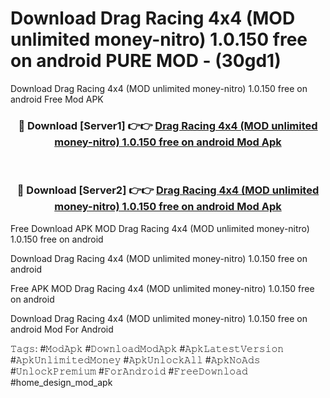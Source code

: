 # Download Drag Racing 4x4 (MOD unlimited money-nitro) 1.0.150 free on android PURE MOD - (30gd1)
Download Drag Racing 4x4 (MOD unlimited money-nitro) 1.0.150 free on android Free Mod APK

<div align="center">
<h3>🔴 Download [Server1] 👉👉 <a href="https://apk-comot.site?title=Drag_Racing_4x4_(MOD_unlimited_money-nitro)_1.0.150_free_on_android">Drag Racing 4x4 (MOD unlimited money-nitro) 1.0.150 free on android Mod Apk</a></h3><br>

<h3>🔴 Download [Server2] 👉👉 <a href="https://apk-comot.site?title=Drag_Racing_4x4_(MOD_unlimited_money-nitro)_1.0.150_free_on_android">Drag Racing 4x4 (MOD unlimited money-nitro) 1.0.150 free on android Mod Apk</a></h3>
</div>


Free Download APK MOD Drag Racing 4x4 (MOD unlimited money-nitro) 1.0.150 free on android

Download Drag Racing 4x4 (MOD unlimited money-nitro) 1.0.150 free on android 

Free APK MOD Drag Racing 4x4 (MOD unlimited money-nitro) 1.0.150 free on android 

Download Drag Racing 4x4 (MOD unlimited money-nitro) 1.0.150 free on android Mod For Android

𝚃𝚊𝚐𝚜: #𝙼𝚘𝚍𝙰𝚙𝚔 #𝙳𝚘𝚠𝚗𝚕𝚘𝚊𝚍𝙼𝚘𝚍𝙰𝚙𝚔 #𝙰𝚙𝚔𝙻𝚊𝚝𝚎𝚜𝚝𝚅𝚎𝚛𝚜𝚒𝚘𝚗 #𝙰𝚙𝚔𝚄𝚗𝚕𝚒𝚖𝚒𝚝𝚎𝚍𝙼𝚘𝚗𝚎𝚢 #𝙰𝚙𝚔𝚄𝚗𝚕𝚘𝚌𝚔𝙰𝚕𝚕 #𝙰𝚙𝚔𝙽𝚘𝙰𝚍𝚜 #𝚄𝚗𝚕𝚘𝚌𝚔𝙿𝚛𝚎𝚖𝚒𝚞𝚖 #𝙵𝚘𝚛𝙰𝚗𝚍𝚛𝚘𝚒𝚍 #𝙵𝚛𝚎𝚎𝙳𝚘𝚠𝚗𝚕𝚘𝚊𝚍 #home_design_mod_apk
